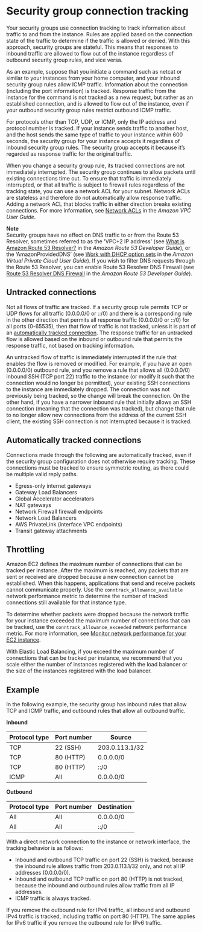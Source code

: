 # Security group connection tracking<a name="security-group-connection-tracking"></a>

Your security groups use connection tracking to track information about traffic to and from the instance\. Rules are applied based on the connection state of the traffic to determine if the traffic is allowed or denied\. With this approach, security groups are stateful\. This means that responses to inbound traffic are allowed to flow out of the instance regardless of outbound security group rules, and vice versa\.

As an example, suppose that you initiate a command such as netcat or similar to your instances from your home computer, and your inbound security group rules allow ICMP traffic\. Information about the connection \(including the port information\) is tracked\. Response traffic from the instance for the command is not tracked as a new request, but rather as an established connection, and is allowed to flow out of the instance, even if your outbound security group rules restrict outbound ICMP traffic\.

For protocols other than TCP, UDP, or ICMP, only the IP address and protocol number is tracked\. If your instance sends traffic to another host, and the host sends the same type of traffic to your instance within 600 seconds, the security group for your instance accepts it regardless of inbound security group rules\. The security group accepts it because it’s regarded as response traffic for the original traffic\.

When you change a security group rule, its tracked connections are not immediately interrupted\. The security group continues to allow packets until existing connections time out\. To ensure that traffic is immediately interrupted, or that all traffic is subject to firewall rules regardless of the tracking state, you can use a network ACL for your subnet\. Network ACLs are stateless and therefore do not automatically allow response traffic\. Adding a network ACL that blocks traffic in either direction breaks existing connections\. For more information, see [Network ACLs](https://docs.aws.amazon.com/vpc/latest/userguide/vpc-network-acls.html) in the *Amazon VPC User Guide*\.

**Note**  
Security groups have no effect on DNS traffic to or from the Route 53 Resolver, sometimes referred to as the 'VPC\+2 IP address' \(see [What is Amazon Route 53 Resolver?](https://docs.aws.amazon.com/Route53/latest/DeveloperGuide/resolver.html) in the *Amazon Route 53 Developer Guide*\), or the ‘AmazonProvidedDNS’ \(see [Work with DHCP option sets](https://docs.aws.amazon.com/vpc/latest/userguide/DHCPOptionSet.html) in the *Amazon Virtual Private Cloud User Guide*\)\. If you wish to filter DNS requests through the Route 53 Resolver, you can enable Route 53 Resolver DNS Firewall \(see [Route 53 Resolver DNS Firewall](https://docs.aws.amazon.com/Route53/latest/DeveloperGuide/resolver-dns-firewall.html) in the *Amazon Route 53 Developer Guide*\)\.

## Untracked connections<a name="untracked-connections"></a>

Not all flows of traffic are tracked\. If a security group rule permits TCP or UDP flows for all traffic \(0\.0\.0\.0/0 or ::/0\) and there is a corresponding rule in the other direction that permits all response traffic \(0\.0\.0\.0/0 or ::/0\) for all ports \(0\-65535\), then that flow of traffic is not tracked, unless it is part of an [automatically tracked connection](#automatic-tracking)\. The response traffic for an untracked flow is allowed based on the inbound or outbound rule that permits the response traffic, not based on tracking information\.

An untracked flow of traffic is immediately interrupted if the rule that enables the flow is removed or modified\. For example, if you have an open \(0\.0\.0\.0/0\) outbound rule, and you remove a rule that allows all \(0\.0\.0\.0/0\) inbound SSH \(TCP port 22\) traffic to the instance \(or modify it such that the connection would no longer be permitted\), your existing SSH connections to the instance are immediately dropped\. The connection was not previously being tracked, so the change will break the connection\. On the other hand, if you have a narrower inbound rule that initially allows an SSH connection \(meaning that the connection was tracked\), but change that rule to no longer allow new connections from the address of the current SSH client, the existing SSH connection is not interrupted because it is tracked\.

## Automatically tracked connections<a name="automatic-tracking"></a>

Connections made through the following are automatically tracked, even if the security group configuration does not otherwise require tracking\. These connections must be tracked to ensure symmetric routing, as there could be multiple valid reply paths\.
+ Egress\-only internet gateways
+ Gateway Load Balancers
+ Global Accelerator accelerators
+ NAT gateways
+ Network Firewall firewall endpoints
+ Network Load Balancers
+ AWS PrivateLink \(interface VPC endpoints\)
+ Transit gateway attachments

## Throttling<a name="connection-tracking-throttling"></a>

Amazon EC2 defines the maximum number of connections that can be tracked per instance\. After the maximum is reached, any packets that are sent or received are dropped because a new connection cannot be established\. When this happens, applications that send and receive packets cannot communicate properly\. Use the `conntrack_allowance_available` network performance metric to determine the number of tracked connections still available for that instance type\.

To determine whether packets were dropped because the network traffic for your instance exceeded the maximum number of connections that can be tracked, use the `conntrack_allowance_exceeded` network performance metric\. For more information, see [Monitor network performance for your EC2 instance](monitoring-network-performance-ena.md)\.

With Elastic Load Balancing, if you exceed the maximum number of connections that can be tracked per instance, we recommend that you scale either the number of instances registered with the load balancer or the size of the instances registered with the load balancer\.

## Example<a name="connection-tracking-example"></a>

In the following example, the security group has inbound rules that allow TCP and ICMP traffic, and outbound rules that allow all outbound traffic\.


**Inbound**  

| Protocol type | Port number | Source | 
| --- | --- | --- | 
| TCP  | 22 \(SSH\) | 203\.0\.113\.1/32 | 
| TCP  | 80 \(HTTP\) | 0\.0\.0\.0/0 | 
| TCP  | 80 \(HTTP\) | ::/0 | 
| ICMP | All | 0\.0\.0\.0/0 | 


**Outbound**  

| Protocol type | Port number | Destination | 
| --- | --- | --- | 
| All | All | 0\.0\.0\.0/0 | 
| All | All | ::/0 | 

With a direct network connection to the instance or network interface, the tracking behavior is as follows:
+ Inbound and outbound TCP traffic on port 22 \(SSH\) is tracked, because the inbound rule allows traffic from 203\.0\.113\.1/32 only, and not all IP addresses \(0\.0\.0\.0/0\)\.
+ Inbound and outbound TCP traffic on port 80 \(HTTP\) is not tracked, because the inbound and outbound rules allow traffic from all IP addresses\.
+ ICMP traffic is always tracked\.

If you remove the outbound rule for IPv4 traffic, all inbound and outbound IPv4 traffic is tracked, including traffic on port 80 \(HTTP\)\. The same applies for IPv6 traffic if you remove the outbound rule for IPv6 traffic\.